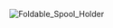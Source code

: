 ![Foldable_Spool_Holder](https://github.com/Driftrotor/Voron_V-SUB_0-70/assets/91290219/f24adca7-37a4-4f25-a8e3-643f2ace0438)
